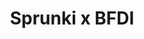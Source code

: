 ---
slug: sprunki-x-bfdi-1840
title: Sprunki x BFDI
description: "Sprunki x BFDI is an exciting online game. Play for free directly in your browser!"
icon: /images/popular_mods/Sprunki x BFDI.png
url: https://wowtbc.net/sprunkin/sprunki-x-bfdi/index.html
previewImage: /images/popular_mods/Sprunki x BFDI.png
type: popular mods

# SEO配置
seo:
  title: "Sprunki x BFDI - Play Free Online Game | Fun Browser Games"
  description: "Sprunki x BFDI - Play this fun online game for free in your browser. No download required!"
  ogImage: "/images/popular_mods/Sprunki x BFDI.png"
  keywords: "sprunki-x-bfdi-1840, online game, browser game, free game, popular mods game, play online"

videoUrls:
  - https://www.youtube.com/embed/example1
  - https://www.youtube.com/embed/example2

whyPlay:
  title: "Why Play Sprunki x BFDI?"
  items:
    - "Immersive Gameplay: Sprunki x BFDI offers an engaging and immersive gaming experience that will keep you entertained for hours"
    - "Challenging Levels: Test your skills with increasingly difficult challenges and obstacles"
    - "Beautiful Graphics: Enjoy stunning visuals and smooth animations that bring the game world to life"
    - "Regular Updates: New content and features are added regularly to keep the game fresh and exciting"
    - "Free to Play: Experience all the fun without spending a penny"
    - "Community Features: Connect with other players, share strategies, and compete for high scores"
    - "Cross-Platform: Play on any device with a web browser, no downloads required"

features:
  title: "Key Features of Sprunki x BFDI"
  image: "/images/popular_mods/Sprunki x BFDI.png"
  items:
    - "Intuitive Controls: Easy to learn controls make Sprunki x BFDI accessible for players of all skill levels"
    - "Multiple Game Modes: Enjoy various gameplay options that provide different challenges and experiences"
    - "Character Customization: Personalize your gaming experience with unique characters and items"
    - "Achievement System: Complete special tasks to earn rewards and recognition"
    - "Leaderboards: Compete with players worldwide and see who can achieve the highest scores"

characteristics:
  title: "Game Characteristics"
  image: "/images/popular_mods/Sprunki x BFDI.png"
  items:
    - "Genre: Popular mods game with elements of strategy and skill"
    - "Difficulty: Suitable for both casual gamers and those seeking a challenge"
    - "Play Time: Quick sessions or extended gameplay, depending on your preference"
    - "Art Style: Vibrant and engaging visuals that enhance the gaming experience"
    - "Sound Design: Immersive audio that complements the gameplay perfectly"

info: "Sprunki x BFDI is an exciting online game that offers players a unique and engaging gaming experience. With its intuitive controls, stunning visuals, and challenging gameplay, Sprunki x BFDI provides hours of entertainment for players of all ages and skill levels. Whether you're looking for a quick gaming session during a break or an extended play session, Sprunki x BFDI delivers an immersive experience that will keep you coming back for more. The game features multiple levels of increasing difficulty, ensuring that players are constantly challenged as they progress. With regular updates adding new content and features, Sprunki x BFDI remains fresh and exciting, providing endless entertainment options for its growing community of players."

howToPlayIntro: "Welcome to Sprunki x BFDI! This guide will walk you through the basics and help you master the game. Whether you're a beginner or looking to improve your skills, these tips and instructions will enhance your gaming experience."

howToPlaySteps:
  - title: "Getting Started"
    description: "Begin your Sprunki x BFDI adventure by familiarizing yourself with the controls. Use your keyboard or mouse to navigate through the game interface. The tutorial will guide you through the basic mechanics and help you understand the objectives."
  - title: "Understanding the Objectives"
    description: "In Sprunki x BFDI, your main goal is to progress through levels by completing specific objectives. Each level presents unique challenges that require different strategies and approaches."
  - title: "Mastering the Controls"
    description: "Practice using the controls to improve your precision and reaction time. Sprunki x BFDI requires quick reflexes and strategic thinking to overcome obstacles and defeat opponents."
  - title: "Utilizing Power-ups"
    description: "Collect power-ups throughout the game to enhance your abilities and overcome difficult challenges. Each power-up offers unique advantages that can be crucial for success."
  - title: "Developing Strategies"
    description: "As you progress in Sprunki x BFDI, develop effective strategies for different scenarios. Analyze patterns, anticipate challenges, and adapt your approach to maximize your performance."

faq:
  title: "Frequently Asked Questions about Sprunki x BFDI"
  items:
    - question: "Is Sprunki x BFDI free to play?"
      answer: "Yes, Sprunki x BFDI is completely free to play directly in your web browser. No downloads or purchases are required to enjoy the full game experience."
    - question: "Can I play Sprunki x BFDI on mobile devices?"
      answer: "Yes, Sprunki x BFDI is optimized for both desktop and mobile play. You can enjoy the game on any device with a web browser and internet connection."
    - question: "Are there any in-game purchases?"
      answer: "While Sprunki x BFDI is free to play, there may be optional in-game purchases available for cosmetic items or additional features that don't affect core gameplay."
    - question: "How often is Sprunki x BFDI updated?"
      answer: "The developers regularly update Sprunki x BFDI with new content, features, and improvements based on player feedback and game performance."
    - question: "Can I play Sprunki x BFDI offline?"
      answer: "Currently, Sprunki x BFDI requires an internet connection to play as it's a browser-based online game."
    - question: "Is Sprunki x BFDI suitable for children?"
      answer: "Yes, Sprunki x BFDI is designed to be family-friendly and suitable for players of all ages."
    - question: "How do I report bugs or issues?"
      answer: "If you encounter any problems while playing Sprunki x BFDI, you can report them through the game's support page or contact the developers directly through their website."
    - question: "Still Have Questions?"
      answer: "If you have additional questions about Sprunki x BFDI that aren't covered in this FAQ, please visit our support center or contact our customer service team for assistance."
---